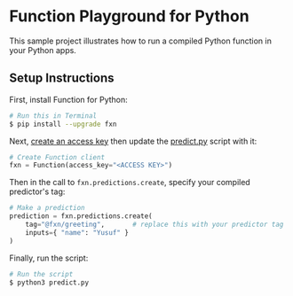 # Function Playground for Python
This sample project illustrates how to run a compiled Python function in your Python apps.

## Setup Instructions
First, install Function for Python:
```bash
# Run this in Terminal
$ pip install --upgrade fxn
```

Next, [create an access key](https://fxn.ai/settings/developer) then update the [predict.py](predict.py) script 
with it:
```py
# Create Function client
fxn = Function(access_key="<ACCESS KEY>")
```

Then in the call to `fxn.predictions.create`, specify your compiled predictor's tag:
```py
# Make a prediction
prediction = fxn.predictions.create(
    tag="@fxn/greeting",       # replace this with your predictor tag
    inputs={ "name": "Yusuf" }
)
```

Finally, run the script:
```bash
# Run the script
$ python3 predict.py
```